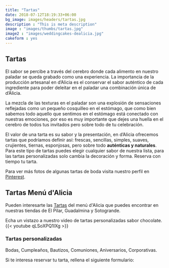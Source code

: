 ```yaml
---
title: "Tartas"
date: 2018-07-12T18:19:33+06:00
bg_image: images/headers/tartas.jpg
description : "This is meta description"
image : "images/thumbs/tartas.jpg"
image2 : "images/weddingcakes-dealicia.jpg"
cakeform : yes
---
```


## Tartas

El sabor se percibe a través del cerebro donde cada alimento en nuestro paladar se queda grabado como una experiencia. La importancia de la  producción artesanal en d’Alicia es el conservar el sabor auténtico de cada ingrediente para poder deleitar en el paladar una combinación única de d’Alicia.

La mezcla de las texturas en el paladar son una explosión de sensaciones reflejadas como un pequeño cosquilleo en el estómago, que como bien sabemos todo aquello que sentimos en el estómago está conectado con nuestras emociones, por eso es muy importante que dejes una huella en el cerebro de todos tus invitados pero sobre todo de tu celebración.

El valor de una tarta es su sabor y la presentación, en d’Alicia ofrecemos tartas que podríamos definir así: frescas, sencillas, simples, suaves, crujientes, tiernas, esponjosas, pero sobre todo **auténticas y naturales**.
Para este tipo de tartas puedes elegir cualquier sabor de nuestra lista, para las tartas personalizadas  solo cambia la decoración y forma.  Reserva con tiempo tu tarta.

Para ver más fotos de algunas tartas de boda visita nuestro perfil en [Pinterest](https://www.pinterest.es/dealicia_cafe/tartas-bodas/ "Pinterest").

## Tartas Menú d'Alicia

Pueden interesarte las [Tartas](/blog/catalogo-tartas) del menú d'Alicia que puedes encontrar en nuestras tiendas de El Pilar, Guadalmina y Sotogrande.

Echa un vistazo a nuestro video de tartas personalizadas sabor chocolate. {{< youtube qLSoXPQ1lXg >}}

### Tartas personalizadas

Bodas, Cumpleaños, Bautizos, Comuniones, Aniversarios, Corporativas.

Si te interesa reservar tu tarta, rellena el siguiente formulario:
